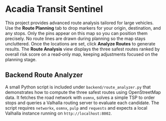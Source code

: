 # Acadia Transit Sentinel

This project provides advanced route analysis tailored for large vehicles. Use
the **Route Planning** tab to drop markers for your origin, destination, and
any stops. Only the pins appear on this map so you can position them precisely.
No route lines are drawn during planning so the map stays uncluttered.
Once the locations are set, click **Analyze Routes** to generate results.
The **Route Analysis** view displays the three safest routes ranked by overall
risk score on a read‑only map, keeping adjustments focused on the planning
stage.

## Backend Route Analyzer

A small Python script is included under `backend/route_analyzer.py` that
demonstrates how to compute the three safest routes using OpenStreetMap data.
It fetches the road network with `osmnx`, solves a simple TSP to order stops
and queries a Valhalla routing server to evaluate each candidate.  The script
requires `networkx`, `osmnx`, `pulp` and `requests` and expects a local
Valhalla instance running on `http://localhost:8002`.
